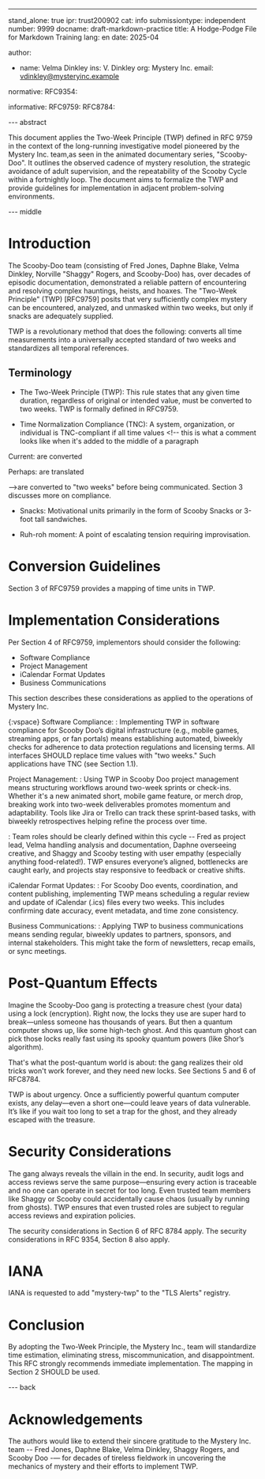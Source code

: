 ---
stand_alone: true
ipr: trust200902
cat: info
submissiontype: independent
number: 9999
docname: draft-markdown-practice
title: A Hodge-Podge File for Markdown Training
lang: en
date: 2025-04

author:
- name: Velma Dinkley
  ins: V. Dinkley
  org: Mystery Inc.
  email: vdinkley@mysteryinc.example

normative:
  RFC9354:

informative:
  RFC9759:
  RFC8784:

--- abstract

<!-- this edit removed line breaks, and added a comma and quotes -->

This document applies the Two-Week Principle (TWP) defined in RFC 9759 in the context of the long-running investigative model pioneered by the Mystery Inc. team,as seen in the animated documentary series, "Scooby-Doo". It outlines the observed cadence of mystery resolution, the strategic avoidance of adult supervision, and the repeatability of the Scooby Cycle within a fortnightly loop. The document aims to formalize the TWP and provide guidelines for implementation in adjacent problem-solving environments.

--- middle

# Introduction

<!-- the following addition of quotes is clearer -->

The Scooby-Doo team (consisting of Fred Jones, Daphne Blake, Velma Dinkley,
Norville "Shaggy" Rogers, and Scooby-Doo) has, over decades of episodic
documentation, demonstrated a reliable pattern of encountering and resolving
complex hauntings, heists, and hoaxes. The "Two-Week Principle" (TWP) [RFC9759] posits
that very sufficiently complex mystery can be encountered, analyzed, and
unmasked within two weeks, but only if snacks are adequately supplied.

TWP is a revolutionary method that does the following: converts all time
measurements into a universally accepted standard of two weeks and
standardizes all temporal references.

## Terminology

* The Two-Week Principle (TWP): This rule states that any given time duration,
regardless of original or intended value, must be converted to two weeks. TWP
is formally defined in RFC9759.

* Time Normalization Compliance (TNC): A system, organization, or individual
is TNC-compliant if all time values <!-- this is what a comment looks like when it's added to the middle of a paragraph 

Current:
   are converted

Perhaps:
   are translated

-->are converted to "two weeks" before being
communicated. Section 3 discusses more on compliance.

* Snacks: Motivational units primarily in the form of Scooby Snacks or 3-foot
tall sandwiches.

* Ruh-roh moment: A point of escalating tension requiring improvisation.

# Conversion Guidelines

Section 3 of RFC9759 provides a mapping of time units in TWP.

# Implementation Considerations

Per Section 4 of RFC9759, implementors should consider the following:

* Software Compliance
* Project Management
* iCalendar Format Updates
* Business Communications

This section describes these considerations as applied to the operations of
Mystery Inc.

{:vspace}
Software Compliance:
: Implementing TWP in software compliance for Scooby Doo’s digital
infrastructure (e.g., mobile games, streaming apps, or fan portals) means
establishing automated, biweekly checks for adherence to data protection
regulations and licensing terms.  All interfaces SHOULD replace time values
with "two weeks." Such applications have TNC (see Section 1.1).

Project Management:
: Using TWP in Scooby Doo project management means structuring workflows
around two-week sprints or check-ins. Whether it's a new animated short,
mobile game feature, or merch drop, breaking work into two-week deliverables
promotes momentum and adaptability. Tools like Jira or Trello can track these
sprint-based tasks, with biweekly retrospectives helping refine the process
over time.

: Team roles should be clearly defined within this cycle -- Fred as project
lead, Velma handling analysis and documentation, Daphne overseeing creative,
and Shaggy and Scooby testing with user empathy (especially anything
food-related!). TWP ensures everyone’s aligned, bottlenecks are caught early,
and projects stay responsive to feedback or creative shifts.

iCalendar Format Updates:
: For Scooby Doo events, coordination, and content publishing, implementing
TWP means scheduling a regular review and update of iCalendar (.ics) files
every two weeks. This includes confirming date accuracy, event metadata, and
time zone consistency.

Business Communications:
: Applying TWP to business communications means sending regular, biweekly
updates to partners, sponsors, and internal stakeholders. This might take the
form of newsletters, recap emails, or sync meetings.

# Post-Quantum Effects

Imagine the Scooby-Doo gang is protecting a treasure chest (your data) using a
lock (encryption). Right now, the locks they use are super hard to
break—unless someone has thousands of years. But then a quantum
computer shows up, like some high-tech ghost. And this quantum ghost can pick
those locks really fast using its spooky quantum powers (like Shor’s
algorithm).

That's what the post-quantum world is about: the gang realizes their old
tricks won't work forever, and they need new locks. See Sections 5 and 6 of
RFC8784.

TWP is about urgency. Once a sufficiently powerful quantum computer exists,
any delay—even a short one—could leave years of data vulnerable. It’s like if
you wait too long to set a trap for the ghost, and they already escaped with
the treasure.

# Security Considerations

The gang always reveals the villain in the end. In security, audit logs and
access reviews serve the same purpose—ensuring every action is traceable and
no one can operate in secret for too long. Even trusted team members like
Shaggy or Scooby could accidentally cause chaos (usually by running from
ghosts). TWP ensures that even trusted roles are subject to regular access
reviews and expiration policies.

The security considerations in Section 6 of RFC 8784 apply. The security
considerations in RFC 9354, Section 8 also apply.

# IANA

IANA is requested to add "mystery-twp" to the "TLS Alerts" registry.

# Conclusion
By adopting the Two-Week Principle, the Mystery Inc., team will
standardize time estimation, eliminating stress, miscommunication, and
disappointment. This RFC strongly recommends immediate implementation. The
mapping in Section 2 SHOULD be used.

--- back

# Acknowledgements

The authors would like to extend their sincere gratitude to the Mystery
Inc. team -- Fred Jones, Daphne Blake, Velma Dinkley,
Shaggy Rogers, and Scooby Doo -— for decades of tireless fieldwork
in uncovering the mechanics of mystery and their efforts to implement TWP.
